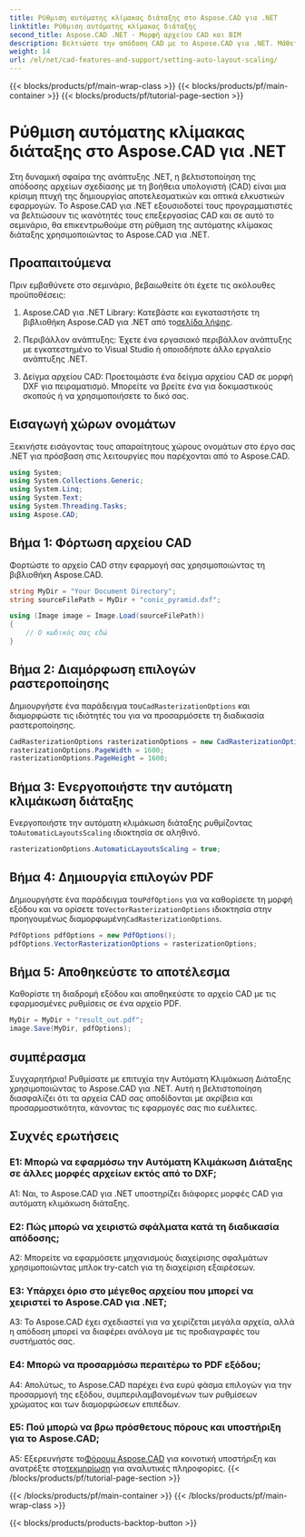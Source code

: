 ```yaml
---
title: Ρύθμιση αυτόματης κλίμακας διάταξης στο Aspose.CAD για .NET
linktitle: Ρύθμιση αυτόματης κλίμακας διάταξης
second_title: Aspose.CAD .NET - Μορφή αρχείου CAD και BIM
description: Βελτιώστε την απόδοση CAD με το Aspose.CAD για .NET. Μάθετε να ρυθμίζετε την Αυτόματη Κλιμάκωση Διάταξης για ακριβή και προσαρμόσιμη απόδοση αρχείων.
weight: 14
url: /el/net/cad-features-and-support/setting-auto-layout-scaling/
---
```


{{< blocks/products/pf/main-wrap-class >}}
{{< blocks/products/pf/main-container >}}
{{< blocks/products/pf/tutorial-page-section >}}

# Ρύθμιση αυτόματης κλίμακας διάταξης στο Aspose.CAD για .NET

Στη δυναμική σφαίρα της ανάπτυξης .NET, η βελτιστοποίηση της απόδοσης αρχείων σχεδίασης με τη βοήθεια υπολογιστή (CAD) είναι μια κρίσιμη πτυχή της δημιουργίας αποτελεσματικών και οπτικά ελκυστικών εφαρμογών. Το Aspose.CAD για .NET εξουσιοδοτεί τους προγραμματιστές να βελτιώσουν τις ικανότητές τους επεξεργασίας CAD και σε αυτό το σεμινάριο, θα επικεντρωθούμε στη ρύθμιση της αυτόματης κλίμακας διάταξης χρησιμοποιώντας το Aspose.CAD για .NET.

## Προαπαιτούμενα

Πριν εμβαθύνετε στο σεμινάριο, βεβαιωθείτε ότι έχετε τις ακόλουθες προϋποθέσεις:

1.  Aspose.CAD για .NET Library: Κατεβάστε και εγκαταστήστε τη βιβλιοθήκη Aspose.CAD για .NET από το[σελίδα λήψης](https://releases.aspose.com/cad/net/).

2. Περιβάλλον ανάπτυξης: Έχετε ένα εργασιακό περιβάλλον ανάπτυξης με εγκατεστημένο το Visual Studio ή οποιοδήποτε άλλο εργαλείο ανάπτυξης .NET.

3. Δείγμα αρχείου CAD: Προετοιμάστε ένα δείγμα αρχείου CAD σε μορφή DXF για πειραματισμό. Μπορείτε να βρείτε ένα για δοκιμαστικούς σκοπούς ή να χρησιμοποιήσετε το δικό σας.

## Εισαγωγή χώρων ονομάτων

Ξεκινήστε εισάγοντας τους απαραίτητους χώρους ονομάτων στο έργο σας .NET για πρόσβαση στις λειτουργίες που παρέχονται από το Aspose.CAD.

```csharp
using System;
using System.Collections.Generic;
using System.Linq;
using System.Text;
using System.Threading.Tasks;
using Aspose.CAD;
```

## Βήμα 1: Φόρτωση αρχείου CAD

Φορτώστε το αρχείο CAD στην εφαρμογή σας χρησιμοποιώντας τη βιβλιοθήκη Aspose.CAD.

```csharp
string MyDir = "Your Document Directory";
string sourceFilePath = MyDir + "conic_pyramid.dxf";

using (Image image = Image.Load(sourceFilePath))
{
    // Ο κωδικός σας εδώ
}
```

## Βήμα 2: Διαμόρφωση επιλογών ραστεροποίησης

 Δημιουργήστε ένα παράδειγμα του`CadRasterizationOptions` και διαμορφώστε τις ιδιότητές του για να προσαρμόσετε τη διαδικασία ραστεροποίησης.

```csharp
CadRasterizationOptions rasterizationOptions = new CadRasterizationOptions();
rasterizationOptions.PageWidth = 1600;
rasterizationOptions.PageHeight = 1600;
```

## Βήμα 3: Ενεργοποιήστε την αυτόματη κλιμάκωση διάταξης

 Ενεργοποιήστε την αυτόματη κλιμάκωση διάταξης ρυθμίζοντας το`AutomaticLayoutsScaling` ιδιοκτησία σε αληθινό.

```csharp
rasterizationOptions.AutomaticLayoutsScaling = true;
```

## Βήμα 4: Δημιουργία επιλογών PDF

 Δημιουργήστε ένα παράδειγμα του`PdfOptions` για να καθορίσετε τη μορφή εξόδου και να ορίσετε το`VectorRasterizationOptions` ιδιοκτησία στην προηγουμένως διαμορφωμένη`CadRasterizationOptions`.

```csharp
PdfOptions pdfOptions = new PdfOptions();
pdfOptions.VectorRasterizationOptions = rasterizationOptions;
```

## Βήμα 5: Αποθηκεύστε το αποτέλεσμα

Καθορίστε τη διαδρομή εξόδου και αποθηκεύστε το αρχείο CAD με τις εφαρμοσμένες ρυθμίσεις σε ένα αρχείο PDF.

```csharp
MyDir = MyDir + "result_out.pdf";
image.Save(MyDir, pdfOptions);
```

## συμπέρασμα

Συγχαρητήρια! Ρυθμίσατε με επιτυχία την Αυτόματη Κλιμάκωση Διάταξης χρησιμοποιώντας το Aspose.CAD για .NET. Αυτή η βελτιστοποίηση διασφαλίζει ότι τα αρχεία CAD σας αποδίδονται με ακρίβεια και προσαρμοστικότητα, κάνοντας τις εφαρμογές σας πιο ευέλικτες.

## Συχνές ερωτήσεις

### Ε1: Μπορώ να εφαρμόσω την Αυτόματη Κλιμάκωση Διάταξης σε άλλες μορφές αρχείων εκτός από το DXF;

A1: Ναι, το Aspose.CAD για .NET υποστηρίζει διάφορες μορφές CAD για αυτόματη κλιμάκωση διάταξης.

### Ε2: Πώς μπορώ να χειριστώ σφάλματα κατά τη διαδικασία απόδοσης;

A2: Μπορείτε να εφαρμόσετε μηχανισμούς διαχείρισης σφαλμάτων χρησιμοποιώντας μπλοκ try-catch για τη διαχείριση εξαιρέσεων.

### Ε3: Υπάρχει όριο στο μέγεθος αρχείου που μπορεί να χειριστεί το Aspose.CAD για .NET;

A3: Το Aspose.CAD έχει σχεδιαστεί για να χειρίζεται μεγάλα αρχεία, αλλά η απόδοση μπορεί να διαφέρει ανάλογα με τις προδιαγραφές του συστήματός σας.

### Ε4: Μπορώ να προσαρμόσω περαιτέρω το PDF εξόδου;

A4: Απολύτως, το Aspose.CAD παρέχει ένα ευρύ φάσμα επιλογών για την προσαρμογή της εξόδου, συμπεριλαμβανομένων των ρυθμίσεων χρώματος και των διαμορφώσεων επιπέδων.

### Ε5: Πού μπορώ να βρω πρόσθετους πόρους και υποστήριξη για το Aspose.CAD;

 A5: Εξερευνήστε το[Φόρουμ Aspose.CAD](https://forum.aspose.com/c/cad/19) για κοινοτική υποστήριξη και ανατρέξτε στο[τεκμηρίωση](https://reference.aspose.com/cad/net/) για αναλυτικές πληροφορίες.
{{< /blocks/products/pf/tutorial-page-section >}}

{{< /blocks/products/pf/main-container >}}
{{< /blocks/products/pf/main-wrap-class >}}

{{< blocks/products/products-backtop-button >}}
